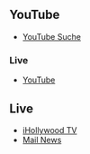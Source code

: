 ## YouTube
- [YouTube Suche](https://www.youtube.com/results?search_query=st+patricks+day+parade&sp=EgQIAhgC)
### Live
- [YouTube](https://www.youtube.com/results?search_query=st+patricks+day+parade&sp=EgQIAkAB)

## Live
- [iHollywood TV](https://www.youtube.com/@iHollywoodTVOfficial/streams)
- [Mail News](https://www.youtube.com/@DailyMailOnlineNews/streams)
